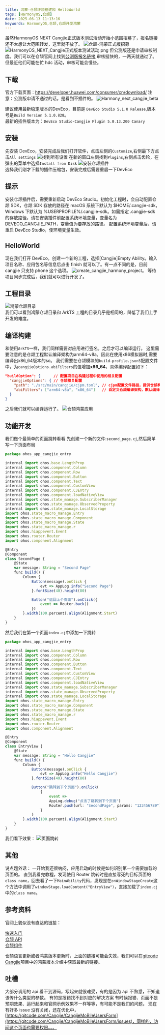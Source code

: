 ```yaml
---
title: 鸿蒙-仓颉环境搭建和 HelloWorld
tags: [HarmonyOS,仓颉]
date: 2025-06-13 11:13:16
keywords: HarmonyOS,仓颉,仓颉开发鸿蒙
---
```

虽然HarmonyOS NEXT Cangjie正式版本测试活动开始小范围招募了，报名链接还不太想让大范围转发，这里就不放了。
![仓颉-鸿蒙正式版招募](image/cangjie/仓颉-鸿蒙正式版招募.png)
![HarmonyOS_NEXT_Cangjie正式版本测试活动.png](image/cangjie/HarmonyOS_NEXT_Cangjie正式版本测试活动.png)
但公测版还是申请审核制度。我们可以在仓颉官网上找到[公测版报名链接](https://developer.huawei.com/consumer/cn/activityDetail/cangjie-beta/),审核挺快的，一两天就通过了。
但最近他们可能在忙 hdc 活动，审核可能会慢些。

## 下载
官方下载页面：https://developer.huawei.com/consumer/cn/download/
注意：公测版申请不通过的话，是看到不插件的。
![Harmony_next_cangjie_beta](image/cangjie/Harmony_next_cangjie_beta.png)  

建议使用最新稳定版本的DevEco，目前是 `DevEco Studio 5.1.0 Release`,版本号是`Build Version
5.1.0.828`。    
最新的插件版本为：`DevEco Studio-Cangjie Plugin 5.0.13.200 Canary`

## 安装
先安装 DevEco，安装完成后我们打开软件，点击左侧的`Customize`,右侧最下方点击`All settings`
![找到所有设置](image/cangjie/找到所有设置.png) 
在新的窗口左侧找到`Plugins`,右侧点击齿轮，在弹出的菜单中选择`Install from Disk`
![安装仓颉插件](image/cangjie/安装仓颉插件.png)  
选择我们刚才下载的插件压缩包，安装完成后需要重启一下DevEco

## 提示
安装仓颉插件后，需要重新启动 DevEco Studio。初始化工程时，会自动配置仓颉 SDK，仓颉 SDK 存放的路径在 macOS 系统下默认为 $HOME/.cangjie-sdk，Windows 下默认为 %USERPROFILE%/.cangjie-sdk。如需指定 .cangjie-sdk 的存放路径，请在安装插件前配置系统环境变量，变量名为 DEVECO_CANGJIE_PATH，变量值为要存放的路径。
配置系统环境变量后，请重启 DevEco Studio，使环境变量生效。

## HelloWorld
现在我们打开 DevEco，创建一个新的工程，选择\[Cangjie\]Empty Ability。输入项目名称、应用包名等信息后点击 finish 就可以了。有一点不同的是，目前 cangjie 只支持 phone 这个选项。
![create_cangjie_harmony_project](image/cangjie/create_cangjie_harmony_project.png)。
等待项目同步完成后，我们就可以进行开发了。

## 工程目录

![鸿蒙仓颉目录](image/cangjie/鸿蒙仓颉目录.png)  
我们可以看到鸿蒙仓颉目录和 ArkTS 工程的目录几乎是相同的，降低了我们上手开发的难度。

## 编译构建
和使用`ArkTS`一样，我们同样需要对应用进行签名，之后才可以编译运行。
这里需要注意的是仓颉工程默认编译架构为arm64-v8a，因此在使用x86模拟器时,需要编译出x86_64版本的so。
我们需要在仓颉模块的`build-profile.json5`配置文件中，为`cangjieOptions.abiFilters`的值增加**x86_64**，具体编译配置如下：
``` json
"buildOption": {      // 配置项目在构建过程中使用的相关配置
  "cangjieOptions": { // 仓颉相关配置
    "path": "./src/main/cangjie/cjpm.toml", // cjpm配置文件路径，提供仓颉构建配置
    "abiFilters": ["arm64-v8a", "x86_64"]   // 自定义仓颉编译架构，默认编译架构为arm64-v8a
  }
}
```
之后我们就可以编译运行了。
![仓颉鸿蒙应用](image/cangjie/harmony_cangjie_demo.png)

## 功能开发
我们做个最简单的页面跳转看看
先创建一个新的文件:`second_page.cj`,然后简单写一下页面布局
``` typescript
package ohos_app_cangjie_entry

internal import ohos.base.LengthProp
internal import ohos.component.Column
internal import ohos.component.Row
internal import ohos.component.Button
internal import ohos.component.Text
internal import ohos.component.CustomView
internal import ohos.component.CJEntry
internal import ohos.component.loadNativeView
internal import ohos.state_manage.SubscriberManager
internal import ohos.state_manage.ObservedProperty
internal import ohos.state_manage.LocalStorage
import ohos.state_macro_manage.Entry
import ohos.state_macro_manage.Component
import ohos.state_macro_manage.State
import ohos.state_macro_manage.r
import ohos.hiappevent.Event
import ohos.router.Router
import ohos.component.Alignment

@Entry
@Component
class SecondPage {
    @State
    var message: String = "Second Page"
    func build() {
        Column {
            Button(message).onClick {
                evt => AppLog.info("Second Page")
            }.fontSize(40).height(80)

            Button("返回上个页面").onClick({
                event => Router.back()
            })
        }.width(100.percent).align(Alignment.Start)
    }
}


```
然后我们在第一个页面`index.cj`中添加一下跳转

``` typescript
package ohos_app_cangjie_entry

internal import ohos.base.LengthProp
internal import ohos.component.Column
internal import ohos.component.Row
internal import ohos.component.Button
internal import ohos.component.Text
internal import ohos.component.CustomView
internal import ohos.component.CJEntry
internal import ohos.component.loadNativeView
internal import ohos.state_manage.SubscriberManager
internal import ohos.state_manage.ObservedProperty
internal import ohos.state_manage.LocalStorage
import ohos.state_macro_manage.Entry
import ohos.state_macro_manage.Component
import ohos.state_macro_manage.State
import ohos.state_macro_manage.r
import ohos.hiappevent.Event
import ohos.router.Router
import ohos.component.Alignment

@Entry
@Component
class EntryView {
    @State
    var message: String = "Hello Cangjie"
    func build() {
        Column {
            Button(message).onClick {
                evt => AppLog.info("Hello Cangjie")
            }.fontSize(40).height(80)

            Button("跳转到下个页面").onClick(
                {
                    event =>
                    AppLog.debug("点击了跳转到下个页面")
                    Router.push(url: "SecondPage", params: "123456789")
                }
            )
        }.width(100.percent).align(Alignment.Start)
    }
}

```
我们看下效果：
![页面跳转](image/cangjie/cangjie_harmony_demo_router.gif)


## 其他
说点题外话：
一开始我还很纳闷，应用启动的时候是如何识别第一个需要加载的页面的。 直到我看完教程，发现使用 Router 跳转时是直接写死的目标页面的`class name`，回去看了一下`MainAbility`代码，发现是在`onWindowStageCreate`这个方法中调用了`windowStage.loadContent("EntryView")`，直接加载了`index.cj`中的`class name`。

## 参考资料
官网上貌似没有直达的链接：

[快速入门](https://developer.huawei.com/consumer/cn/doc/cangjie-guides-V5/cj-first-cangjie-app-V5)  
[仓颉 API](https://developer.huawei.com/consumer/cn/doc/cangjie-references-V5/_u4ed3_u9889api-V5)  
[仓颉组件](https://developer.huawei.com/consumer/cn/doc/cangjie-references-V5/_u4ed3_u9889_u7ec4_u4ef6-V5)  

仓颉语言更新或者鸿蒙版本更新时，上面的链接可能会失效，我们可以在[gitcode Cangjie](https://gitcode.com/Cangjie)项目中的鸿蒙版本介绍中获取最新的链接。

## 吐槽
大部分调用的 api 看不到源码，写起来就很难受，有的是因为 api 不熟悉，不知道该传什么类型的参数。
有的是报错找不到对应的解决方案
有时候报错、页面不是预期效果、运行起来和官网示例效果不一样等等，有可能不是我们的问题，
现在有好多 issue 没有关闭，还在优化中，
[https://gitcode.com/Cangjie/CangjieMoBileUsersForm](https://gitcode.com/Cangjie/CangjieMoBileUsersForm/issues)，同样的，访问这个页面也需要权限。。。